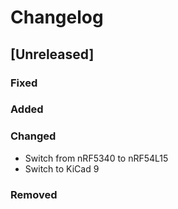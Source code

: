 # Changelog

## [Unreleased]

### Fixed

### Added

### Changed

-   Switch from nRF5340 to nRF54L15
-   Switch to KiCad 9

### Removed

